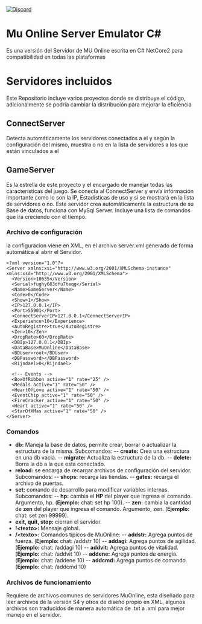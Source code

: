 ﻿[![Discord](https://img.shields.io/discord/591914197219016707.svg?label=&logo=discord&logoColor=ffffff&color=7389D8&labelColor=6A7EC2)](https://discord.gg/UvmCUc)

# Mu Online Server Emulator C#

Es una versión del Servidor de MU Online escrita en C# NetCore2 para compatibilidad en todas las plataformas


# Servidores incluidos

Este Repositorio incluye varios proyectos donde se distribuye el código, adicionalmente se podría cambiar la distribución para mejorar la eficiencia

## ConnectServer

Detecta automáticamente los servidores conectados a el y según la configuración del mismo, muestra o no en la lista de servidores a los que están vinculados a el

## GameServer

Es la estrella de este proyecto y el encargado de manejar todas las características del juego. Se conecta al ConnectServer y envía información importante como lo son la IP, Estadísticas de uso y si se mostrará en la lista de servidores o no.
Este servidor crea automáticamente la estructura de su Base de datos, funciona con MySql Server.
Incluye una lista de comandos que irá creciendo con el tiempo.
### Archivo de configuración
la configuracion viene en XML, en el archivo server.xml generado de forma automática al abrir el Servidor.

    <?xml version="1.0"?>
	<Server xmlns:xsi="http://www.w3.org/2001/XMLSchema-instance" xmlns:xsd="http://www.w3.org/2001/XMLSchema">
	  <Version>10635</Version>                              
	  <Serial>fughy683dfu7teqg</Serial>
	  <Name>GameServer</Name>
	  <Code>0</Code>
	  <Show>1</Show>
	  <IP>127.0.0.1</IP>
	  <Port>55901</Port>
	  <ConnectServerIP>127.0.0.1</ConnectServerIP>
	  <Experience>10</Experience>
	  <AutoRegistre>true</AutoRegistre>
	  <Zen>10</Zen>
	  <DropRate>60</DropRate>
	  <DBIp>127.0.0.1</DBIp>
	  <DataBase>MuOnline</DataBase>
	  <BDUser>root</BDUser>
	  <DBPassword></DBPassword>
	  <Rijndael>0</Rijndael>
      
      <!-- Events -->
      <BoxOfRibbon active="1" rate="25" />
      <Medals active="1" rate="50" />
      <HeartOfLove active="1" rate="50" />
      <EventChip active="1" rate="50" /> 
      <FireCracker active="1" rate="50" />
      <Heart active="1" rate="50" />
      <StarOfXMas active="1" rate="50" />
	</Server>

### Comandos
 - **db:** Maneja la base de datos, permite crear, borrar o actualizar la estructura de la misma. Subcomandos:
 -- **create:** Crea una estructura en una db vacia.
 -- **migrate:** Actualiza la estructura de la db.
 -- **delete:** Borra la db a la que esta conectado.
 - **reload:** se encarga de recargar archivos de configuración del servidor. Subcomandos:
 -- **shops:** recarga las tiendas.
 -- **gates:** recarga el archivo de puertas.
 - **set:** comando de desarrollo para modificar variables internas. Subcomandos:
 -- **hp:** cambia el **HP** del player que ingresa el comando. Argumento, hp. (**Ejemplo:** chat: set hp 100).
 -- **zen:** cambia la cantidad de **zen** del player que ingresa el comando. Argumento, zen. (**Ejemplo:** chat: set zen 99999).
 - **exit, quit, stop:** cierran el servidor.
 - **!\<texto>:** Mensaje global.
 - **/\<texto>:** Comandos típicos de MuOnline:
 -- **addstr:** Agrega puntos de fuerza. (**Ejemplo:** chat: /addstr 10)
 -- **addagi:** Agrega puntos de agilidad. (**Ejemplo:** chat: /addagi 10)
 -- **addvit:** Agrega puntos de vitalidad. (**Ejemplo:** chat: /addvit 10)
 -- **addene:** Agrega puntos de energía. (**Ejemplo:** chat: /addene 10)
 -- **addcmd:** Agrega puntos de comando. (**Ejemplo:** chat: /addcmd 10)

### Archivos de funcionamiento

Requiere de archivos comunes de servidores MuOnline, esta diseñado para leer archivos de la versión S4 y otros de diseño propio en XML, algunos archivos son traducidos de manera automática de .txt a .xml para mejor manejo en el servidor.
